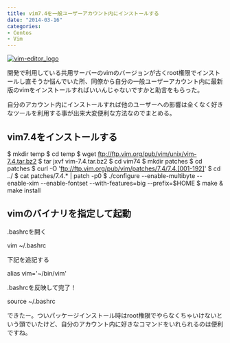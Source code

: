 ```yaml
---
title: vim7.4を一般ユーザーアカウント内にインストールする
date: "2014-03-16"
categories: 
- Centos
- Vim
---
```


[![vim-editor_logo](https://hypermkt-blog.lolipop.io/wp-content/uploads/2014/03/vim-editor_logo-300x300.png)](https://hypermkt-blog.lolipop.io/wp-content/uploads/2014/03/vim-editor_logo.png)

開発で利用している共用サーバーのvimのバージョンが古くroot権限でインストールし直そうか悩んでいた所、同僚から自分の一般ユーザーアカウント内に最新版のvimをインストールすればいいんじゃないですかと助言をもらった。

自分のアカウント内にインストールすれば他のユーザーへの影響は全くなく好きなツールを利用する事が出来大変便利な方法なのでまとめる。


## vim7.4をインストールする



$ mkdir temp
$ cd temp
$ wget ftp://ftp.vim.org/pub/vim/unix/vim-7.4.tar.bz2
$ tar jxvf vim-7.4.tar.bz2
$ cd vim74
$ mkdir patches
$ cd patches
$ curl -O 'ftp://ftp.vim.org/pub/vim/patches/7.4/7.4.[001-192]'
$ cd ../
$ cat patches/7.4.* | patch -p0
$ ./configure --enable-multibyte --enable-xim --enable-fontset --with-features=big --prefix=$HOME
$ make & make install


## vimのバイナリを指定して起動


.bashrcを開く


vim ~/.bashrc

下記を追記する


alias vim='~/bin/vim'

.bashrcを反映して完了！


source ~/.bashrc

できたー。ついパッケージインストール時はroot権限でやらなくちゃいけないという頭でいたけど、自分のアカウント内に好きなコマンドをいれられるのは便利ですね。